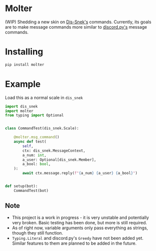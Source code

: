 # Molter
(WIP) Shedding a new skin on [Dis-Snek's](https://github.com/Discord-Snake-Pit/Dis-Snek) commands.
Currently, its goals are to make message commands more similar to [discord.py's](https://github.com/Rapptz/discord.py) message commands.

# Installing
```sh
pip install molter
```

# Example
Load this as a normal scale in `dis_snek`
```python
import dis_snek
import molter
from typing import Optional


class CommandTest(dis_snek.Scale):

    @molter.msg_command()
    async def test(
        self,
        ctx: dis_snek.MessageContext,
        a_num: int,
        a_user: Optional[dis_snek.Member],
        a_bool: bool,
    ):
        await ctx.message.reply(f"{a_num} {a_user} {a_bool}")


def setup(bot):
    CommandTest(bot)
```

## Note

* This project is a work in progress - it is very unstable and potentially very broken. Basic testing has been done, but more is still required.
* As of right now, variable arguments only pass everything as strings, though they still function.
* `Typing.Literal` and discord.py's `Greedy` have not been added yet. Similar features to them are planned to be added in the future.